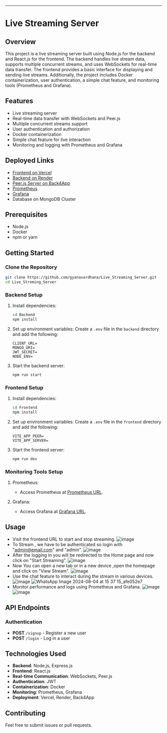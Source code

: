 ---

# Live Streaming Server

## Overview
This project is a live streaming server built using Node.js for the backend and React.js for the frontend. The backend handles live stream data, supports multiple concurrent streams, and uses WebSockets for real-time data transfer. The frontend provides a basic interface for displaying and sending live streams. Additionally, the project includes Docker containerization, user authentication, a simple chat feature, and monitoring tools (Prometheus and Grafana).

## Features
- Live streaming server
- Real-time data transfer with WebSockets and Peer.js
- Multiple concurrent streams support
- User authentication and authorization
- Docker containerization
- Simple chat feature for live interaction
- Monitoring and logging with Prometheus and Grafana

## Deployed Links
- [Frontend on Vercel](https://live-streaming-server-eight.vercel.app/)
- [Backend on Render](https://live-streaming-server.onrender.com)
- [Peer.js Server on Back4App](https://something-tso2ioqj.b4a.run/)
- [Prometheus](https://peer-gtq5.onrender.com)
- [Grafana](https://graf-h4dxeosz.b4a.run/)
- Database on MongoDB Cluster

## Prerequisites
- Node.js
- Docker
- npm or yarn

## Getting Started

### Clone the Repository
```sh
git clone https://github.com/gyanavardhana/Live_Streaming_Server.git
cd Live_Streming_Server
```

### Backend Setup
1. Install dependencies:
    ```sh
    cd Backend
    npm install
    ```

2. Set up environment variables:
    Create a `.env` file in the `backend` directory and add the following:
    ```env
    CLIENT_URL=
    MONGO_URI=
    JWT_SECRET=
    NODE_ENV=

    ```

3. Start the backend server:
    ```sh
    npm run start
    ```

### Frontend Setup
1. Install dependencies:
    ```sh
    cd Frontend
    npm install
    ```

2. Set up environment variables:
    Create a `.env` file in the `frontend` directory and add the following:
    ```env
    VITE_APP_PEER=
    VITE_APP_SERVER=
    ```

3. Start the frontend server:
    ```sh
    npm run dev
    ```


### Monitoring Tools Setup
1. Prometheus:
    - Access Prometheus at [Prometheus URL](https://peer-gtq5.onrender.com).

2. Grafana:
    - Access Grafana at [Grafana URL](https://graf-h4dxeosz.b4a.run/).

## Usage
- Visit the frontend URL to start and stop streaming.
  ![image](https://github.com/user-attachments/assets/bce231cb-de10-4b78-a90d-89caa89ea3da)
- To Stream , we have to be authenticated so login with "admin@email.com" and "admin".
  ![image](https://github.com/user-attachments/assets/3435bfcb-d96c-494e-94ec-3de1ea18514b)
- After the logging in you will be redirected to the Home page and now click on "Start Streaming".
  ![image](https://github.com/user-attachments/assets/25ec9318-3d3c-4248-a3fe-1b1871ca84ef)
- Now You can open a new tab or in a new device ,open the homepage and click on "View Stream".
  ![image](https://github.com/user-attachments/assets/29b26243-08c1-4713-9fc5-b7747087d074)
- Use the chat feature to interact during the stream in various devices.
  ![image](https://github.com/user-attachments/assets/a90ee6ba-1386-4ce8-bdf9-4324f48ad5df)
  ![WhatsApp Image 2024-08-04 at 15 37 15_afe052e7](https://github.com/user-attachments/assets/95219d02-49a7-4d81-a680-f52f84104c77)
- Monitor performance and logs using Prometheus and Grafana.
  ![image](https://github.com/user-attachments/assets/a716e707-58b1-40e4-a99e-008cd3471aac)
  ![image](https://github.com/user-attachments/assets/7ad1418f-0aca-4d88-8b2a-267b75251828)

## API Endpoints
### Authentication
- **POST** `/signup` - Register a new user
- **POST** `/login` - Log in a user

## Technologies Used
- **Backend**: Node.js, Express.js
- **Frontend**: React.js
- **Real-time Communication**: WebSockets, Peer.js
- **Authentication**: JWT
- **Containerization**: Docker
- **Monitoring**: Prometheus, Grafana
- **Deployment**: Vercel, Render, Back4App


## Contributing
Feel free to submit issues or pull requests.
